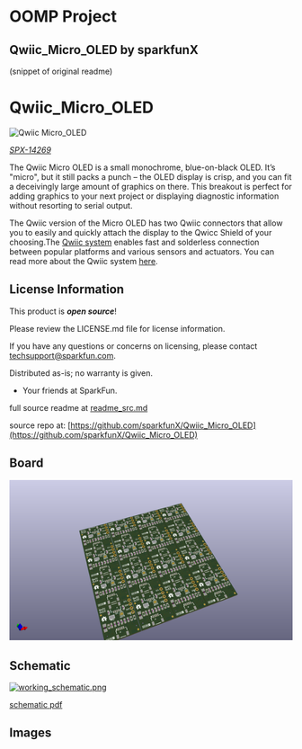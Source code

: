 # OOMP Project  
## Qwiic_Micro_OLED  by sparkfunX  
  
(snippet of original readme)  
  
Qwiic_Micro_OLED  
========================================  
![Qwiic Micro_OLED](https://cdn.sparkfun.com/assets/parts/1/2/2/2/4/Qwiic_Micro_OLED_04.jpg)  
  
[*SPX-14269*](https://www.sparkfun.com/products/14269)  
  
The Qwiic Micro OLED is a small monochrome, blue-on-black OLED. It’s "micro", but it still packs a punch – the OLED display is crisp, and you can fit a deceivingly large amount of graphics on there. This breakout is perfect for adding graphics to your next project or displaying diagnostic information without resorting to serial output.  
  
The Qwiic version of the Micro OLED has two Qwiic connectors that allow you to easily and quickly attach the display to the Qwicc Shield of your choosing.The [Qwiic system](http://www.sparkfun.com/qwiic) enables fast and solderless connection between popular platforms and various sensors and actuators. You can read more about the Qwiic system [here](http://www.sparkfun.com/qwiic).   
  
License Information  
-------------------  
  
This product is _**open source**_!  
  
Please review the LICENSE.md file for license information.  
  
If you have any questions or concerns on licensing, please contact techsupport@sparkfun.com.  
  
Distributed as-is; no warranty is given.  
  
- Your friends at SparkFun.  
  
_<COLLABORATION CREDIT>_  
  
  full source readme at [readme_src.md](readme_src.md)  
  
source repo at: [https://github.com/sparkfunX/Qwiic_Micro_OLED](https://github.com/sparkfunX/Qwiic_Micro_OLED)  
## Board  
  
[![working_3d.png](working_3d_600.png)](working_3d.png)  
## Schematic  
  
[![working_schematic.png](working_schematic_600.png)](working_schematic.png)  
  
[schematic pdf](working_schematic.pdf)  
## Images  
